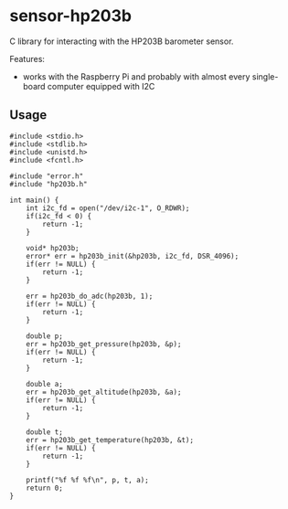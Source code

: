 # sensor-hp203b

C library for interacting with the HP203B barometer sensor.

Features:
* works with the Raspberry Pi and probably with almost every single-board computer equipped with I2C


## Usage

```
#include <stdio.h>
#include <stdlib.h>
#include <unistd.h>
#include <fcntl.h>

#include "error.h"
#include "hp203b.h"

int main() {
    int i2c_fd = open("/dev/i2c-1", O_RDWR);
    if(i2c_fd < 0) {
        return -1;
    }

    void* hp203b;
    error* err = hp203b_init(&hp203b, i2c_fd, DSR_4096);
    if(err != NULL) {
        return -1;
    }

    err = hp203b_do_adc(hp203b, 1);
    if(err != NULL) {
        return -1;
    }

    double p;
    err = hp203b_get_pressure(hp203b, &p);
    if(err != NULL) {
        return -1;
    }

    double a;
    err = hp203b_get_altitude(hp203b, &a);
    if(err != NULL) {
        return -1;
    }

    double t;
    err = hp203b_get_temperature(hp203b, &t);
    if(err != NULL) {
        return -1;
    }

    printf("%f %f %f\n", p, t, a);
    return 0;
}
```
